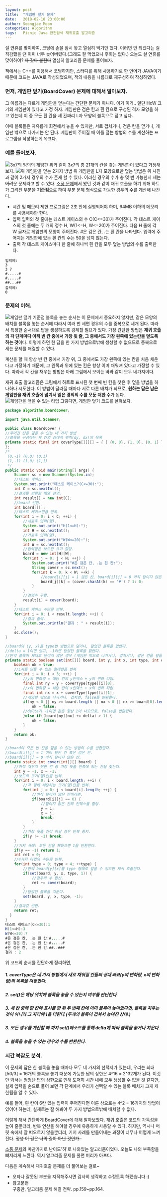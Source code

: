 ```yaml
---
layout: post
title:  "개임판 덮기 문제"
date:   2018-02-18 23:00:00
author: Seongjae Moon
categories: Algorithm
tags:   Picnic Java 완전탐색 재귀호출 알고리즘
---
```


설 연휴를 맞이하여, 코딩에 손을 잠시 놓고 열심히 먹기만 했다. 이러면 안 되겠다는 걸 직감했을 땐 이미 너무 늦어버렸다.(그래도 잘 먹었으니 후회는 없다.) 오늘도 설 연휴를 맞이하여? ~~다 갖다 붙힌다~~ 열심히 알고리즘 문제를 풀어보자.

책에서는 C++를 이용해서 코딩하지만, 스터디를 위해 사용하기로 한 언어가 JAVA이기 때문에 코드는 JAVA로 작성되었으며, 책의 내용을 나름대로 재구성하여 작성하였다.

### 먼저, 게임판 덮기(BoardCover) 문제에 대해서 알아보자.
그 이름과는 다르게 게임판을 덮는다는 간단한 문제가 아니다. 이거 이거.. 일단 HxW 크기의 게임판이 있다고 가정 하자. 게임판은 검은 칸과 흰 칸으로 구성된 격자 모양을 하고 있는데 이 중 모든 흰 칸을 세 칸짜리 L자 모양의 블록으로 덮고 싶다.

이때 블록들은 자유롭게 회전해서 놓을 수 있지만, 서로 겹치거나, 검은 칸을 덮거나, 게임판 밖으로 나가서는 안 된다. 게임판이 주어질 때 이를 덮는 방법의 수를 계산하는 프로그램을 작성하는게 목표다.
### 예를 들어보자.
![3x7의 임의의 게임판](/assets/uploads/algorithm/boardCover0.png)
위와 같이 3x7의 총 21개의 칸을 갖는 게임판이 있다고 가정해보자.
![위 게임판을 덮는 2가지 방법](/assets/uploads/algorithm/boardCover1.png)
위 게임판을 L자 모양으로만 덮는 방법은 위 사진과 같이 2가지 경우의 수가 존재 할 수 있다. 이러한 경우의 수가 총 몇 번 가능한지 세는 ~~어려운~~ 문제라고 할 수 있다. [소풍 문제](https://seongjaemoon.github.io/2018/02/09/algorithmPicnic/)에서 봤던 것과 같이 재귀 호출을 하기 위해 하트가 그려진 부분을 **기준점**으로 하여 부분 문제 형식으로 가능한 경우의 수를 계산해 나간다.

- 시간 및 메모리 제한
프로그램은 2초 안에 실행되어야 하며, 64MB 이하의 메모리를 사용해야만 한다.
- 입력
입력의 첫 줄에는 테스트 케이스의 수 C(C<=30)가 주어진다. 각 테스트 케이스의 첫 줄에는 두 개의 정수 H, W(1<=H, W<=20)가 주어진다. 다음 H 줄에 각 W 글자로 게임판의 모양이 주어진다. #은 검은 칸, .는 흰 칸을 나타낸다. 입력에 주어지는 게임판에 있는 흰 칸의 수는 50을 넘지 않는다.
- 출력
각 테스트 케이스마다 한 줄에 하나씩 흰 칸을 모두 덮는 방법의 수를 출력한다.
```
입력예:
3
3 7
#.....#
#.....#
##...##
출력예:
0
```

### 문제의 이해.
![게임판 덮기 기준점](/assets/uploads/algorithm/boardCover2.png)
블록을 놓는 순서는 이 문제에서 중요하지 않지만, 같은 모양의 배치를 블록을 놓는 순서에 따라서 여러 번 세면 경우의 수를 중복으로 세개 된다. 따라서 특정한 순서대로 답을 생성하도록 강제할 필요가 있다. 가장 간단한 방법은 **재귀 호출의 각 단계마다 아직 빈 칸 중에서 가장 윗 줄, 그 중에서도 가장 왼쪽에 있는칸을 덮도록 하는 것**이다. 이렇게 하면 한 답을 한 가지 방법으로밖에 생성할 수 없으므로 중복으로 세는 문제를 해결할 수 있다.

계산을 할 때 항상 빈 칸 중에서 가장 위, 그 중에서도 가장 왼쪽에 있는 칸을 처음 채운다고 가정하기 때문에, 그 왼쪽과 위에 있는 칸은 항상 이미 채워져 있다고 가정할 수 있다. 따라서 각 칸을 채우는 방법은 아래 그림에서 보이는 바와 같이 모두 네가지이다.

재귀 호출 알고리즘은 그림에서 하트로 표시된 첫 번째 빈 칸을 찾은 후 덮을 방법을 하나하나 시도한다. 이 방법이 달라질 때마다 서로 다른 배치가 되므로, **원하는 답은 남은 게임판을 재귀 호출에 넘겨서 얻은 경의의 수를 모둔 더한 수**가 된다.
![게임판을 덮을 수 있는 타입](/assets/uploads/algorithm/boardCover3.png)
그렇다면, 게임판 덮기 코드를 살펴보자.
```java
package algorithm.boardcover;

import java.util.Scanner;

public class BoardCover {
//주어진 칸을 덮을 수 있는 네 가지 방법
//블록을 구성하는 세 칸의 상대적 위치(dy, dx)의 목록
private static final int coverType[][][] = { { {0, 0}, {1, 0}, {0, 1} },{ {0, 0}, {0, 1}, {1, 1} },{ {0, 0}, {1, 0}, {1, 1} },{ {0, 0}, {1, 0}, {1, -1} }
};
/*
 (0,-1) (0,0) (0,1)
 (1,-1) (1,0) (1,1)
 */
public static void main(String[] args) {
	Scanner sc = new Scanner(System.in);
	//테스트 케이스.
	System.out.print("테스트 케이스?(C<=30):");
	int C = sc.nextInt();
	//결과를 반환할 배열 선언.
	int result[] = new int[C];
	//board 선언.
	int board[][];
	//테스트 케이스만큼 반복.
	for(int i = 0; i < C; ++i) {
		//세로축 입력(행).
		System.out.print("H(1<=H):");
		int H = sc.nextInt();
		//가로축 입력(열).
		System.out.print("W(W<=20):");
		int W = sc.nextInt();
		//입력받은 보드판 크기 할당.
		board = new int[H][W];
		for(int j = 0; j < H; ++j) {
			System.out.print("#은 검은 칸, .는 흰 칸:");
			String cover = sc.next();
			for(int k = 0; k < W; ++k) {
				//board[i][j] = 1 검은 칸, board[i][j] = 0 아직 덮이지 않은 칸.
				board[j][k] = (cover.charAt(k) == '#') ? 1: 0;
			}
		}
		//경의수 구함.
		result[i] = cover(board);
	}
	//테스트 케이스 수만큼 반복.
	for(int i = 0; i < result.length; ++i) {
		//결과 출력.
		System.out.println("결과 : " + result[i]);
	}
	sc.close();
}

//board의 (y, x)를 type번 방법으로 덮거나, 덮었던 블록을 없앤다.
//delta = 1이면 덮고, -1이면 덮었던 블록을 없앤다.
//만약 블록이 제대로 덮이지 않은 경우 (게임판 밖으로 나가거나, 겹치거나, 같은 칸을 덮을 때) false를 반환한다.
private static boolean set(int[][] board, int y, int x, int type, int delta) {
	boolean ok = true;
	//L자를 만들 수 있는 형태만큼 반복
	for(int i = 0; i < 3; ++i) {
		//y의 변화량 = 해당 칸의 y인덱스 + y의 변화 타입.
		final int ny = y + coverType[type][i][0];
		//x의 변화량 = 해당 칸의 x인덱스 + x의 변화 타입.
		final int nx = x + coverType[type][i][1];
		//게임판 밖으로 나가거나, 겹치면, false를 반환한다.
		if(ny < 0 || ny >= board.length || nx < 0 || nx >= board[0].length) {
			ok = false;
		//delta가 -1이면 값은 항상 1이 나오므로, false를 반환한다.
		}else if((board[ny][nx] += delta) > 1) {
			ok = false;
		}
	}
	return ok;
}

//board의 모든 빈 칸을 덮을 수 있는 방법의 수를 반환한다.
//board[i][j] = 1 이미 덮인 칸 혹은 검은 칸.
//board[i][j] = 0 아직 덮이지 않은 칸.
private static int cover(int[][] board) {
	//아직 채우지 못한 칸 중 가장 윗줄 왼쪽에 있는 칸을 찾는다.
	int y = -1, x = -1;
	//보드의 크기(행)만큼 반복.
	for(int i = 0; i < board.length; ++i) {
		//각 행에 해당하는 크기(열)만큼 반복.
		for(int j = 0; j < board[i].length; ++j) {
			//아직 덮이지 않은 칸이라면.
			if(board[i][j] == 0) {
				//덮이지 않은 칸의 인덱스를 할당.
				y = i;
				x = j;
				break;
			}
		}
		//가장 윗줄 칸이 아닐 경우 반복 중지.
		if(y != -1) break;
	}
	//기저 사례: 모든 칸을 채웠으면 1을 반환한다.
	if(y == -1) return 1;
	int ret = 0;
	//4가지 타입의 수만큼 반복.
	for(int type = 0; type < 4; ++type) {
		//만약 board[y][x]를 type 형태로 덮을 수 있으면 재귀 호출한다.
		if(set(board, y, x, type, 1)) {
			//경우의 수 합산.
			ret += cover(board);
		}
		//덮었던 블록을 치운다.
		set(board, y, x, type, -1);
	}
	//결과값 반환.
	return ret;
  }
}
테스트 케이스?(C<=30):1
H(1<=H):3
W(W<=20):7
#은 검은 칸, .는 흰 칸:#.....#
#은 검은 칸, .는 흰 칸:#.....#
#은 검은 칸, .는 흰 칸:##..###
결과 : 2
```
위 코드의 순서를 간단하게 정리하면,
##### 1. coverType은 네 가지 방법에서 새로 채워질 칸들의 상대 좌표(y의 변화량, x의 변화량)의 목록을 저장한다.
##### 2. set()은 해당 위치에 블록을 놓을 수 있는지 여부를 판단한다.
##### 3. 세 칸 중에 한 칸에 표시를 한 뒤 두 번째 칸에 이미 블록이 놓여있다면, 블록을 치우는 것이 아니라 그 자리에 1을 더한다.(두개의 블록이 겹쳐서 놓여진 상태.)
##### 3. 모든 경우를 계산할 때 까지 set()메소드를 통해 delta에 따라 블록을 놓거나 치운다.
##### 4. 블록을 놓을 수 있는 경우의 수를 반환한다.

### 시간 복잡도 분석.
이 문제의 답은 한 블록을 놓을 때마다 모두 네 가지의 선택지가 있는데, 우리는 최대 [50/3] = 16개의 블록을 놓기 때문에 가능한 답의 상한은 4^16 = 2^32개가 된다. 이것만 봐서는 엄청난 답의 상한으로 인해 도저히 시간 내에 모두 생성할 수 없을 것 같지만, 실제 입력을 손으로 풀어 보면 각 단계에서 우리가 선택할 수 있는 블록 배치가 크게 제한됨을 알 수 있다.

예를 들어, 흰 칸이 6칸 있는 입력이 주어진다면 이론 상으로는 4^2 = 16가지의 방법이 있어야 하는데, 실제로는 잘 해봐야 두 가지 방법으로밖에 배치할 수 없다.

이렇게 해서 간단하게 BoardCover에 대해 알아보았다. 재귀 호출은 코드의 가독성을 높여 줄뿐더러, 반복 연산을 해야할 경우에 유용하게 사용할 수 있다. 하지만, 역시나 머릿 속에서 잘 떠오르지 않을뿐더러, 기저 사례를 만들어내는 과정이 너무나 어렵게 느껴진다. ~~정녕 이 길은 나의 길이 아닌 것인가..~~

[소풍 문제](https://seongjaemoon.github.io/2018/02/09/algorithmPicnic/)와 마찬가지로 난이도'하'로 나와있는 알고리즘이었다. 오늘도 나의 부족함을 뼈저리게 느낀다. 역시 알고리즘 문제를 풀면 머리가 아프다.

다음은 계속해서 재귀호출 문제를 더 풀어보는 걸로~

* 오타나 잘못된 부분을 지적해주시면 감사히 생각하고 수정토록 하겠습니다 :)
* 참고문헌<br>
구종만, 알고리즘 문제 해결 전략. pp.159~pp.164.
